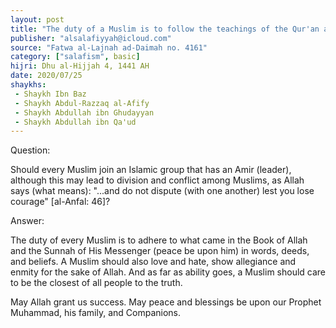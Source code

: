 ```yaml
---
layout: post
title: "The duty of a Muslim is to follow the teachings of the Qur'an and Sunnah"
publisher: "alsalafiyyah@icloud.com"
source: "Fatwa al-Lajnah ad-Daimah no. 4161"
category: ["salafism", basic]
hijri: Dhu al-Hijjah 4, 1441 AH
date: 2020/07/25
shaykhs: 
 - Shaykh Ibn Baz
 - Shaykh Abdul-Razzaq al-Afify
 - Shaykh Abdullah ibn Ghudayyan
 - Shaykh Abdullah ibn Qa'ud
---
```


Question: 

Should every Muslim join an Islamic group that has an Amir (leader), although this may lead to division and conflict among Muslims, as Allah says (what means): "...and do not dispute (with one another) lest you lose courage" [al-Anfal: 46]?

Answer:

The duty of every Muslim is to adhere to what came in the Book of Allah and the Sunnah of His Messenger (peace be upon him) in words, deeds, and beliefs. A Muslim should also love and hate, show allegiance and enmity for the sake of Allah. And as far as ability goes, a Muslim should care to be the closest of all people to the truth.

May Allah grant us success. May peace and blessings be upon our Prophet Muhammad, his family, and Companions.
